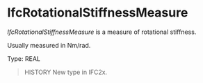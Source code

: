 # IfcRotationalStiffnessMeasure

_IfcRotationalStiffnessMeasure_ is a measure of rotational stiffness.<!-- end of definition -->

Usually measured in Nm/rad.

Type: REAL

> HISTORY  New type in IFC2x.
